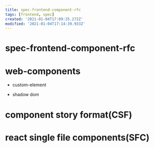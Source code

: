 ```yaml
---
title: spec-frontend-component-rfc
tags: [frontend, spec]
created: '2021-01-04T17:09:35.272Z'
modified: '2021-01-04T17:14:39.933Z'
---
```


# spec-frontend-component-rfc

# web-components

- custom-element

- shadow dom

# component story format(CSF)

# react single file components(SFC)

